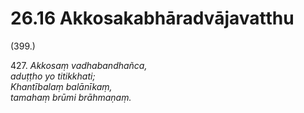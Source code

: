 # 26.16 Akkosakabhāradvājavatthu

(399.)

427\. _Akkosaṃ vadhabandhañca,_  
_aduṭṭho yo titikkhati;_  
_Khantībalaṃ balānīkaṃ,_  
_tamahaṃ brūmi brāhmaṇaṃ._
